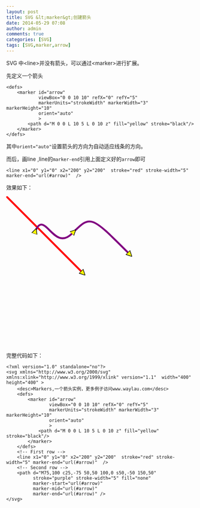 ```yaml
---
layout: post
title: SVG &lt;marker&gt;创建箭头
date: 2014-05-29 07:08
author: admin
comments: true
categories: [SVG]
tags: [SVG,marker,arrow]
---
```

 
SVG 中&lt;line&gt;并没有箭头，可以通过&lt;marker&gt;进行扩展。

先定义一个箭头

    <defs>
        <marker id="arrow"
                viewBox="0 0 10 10" refX="0" refY="5"
                markerUnits="strokeWidth" markerWidth="3" markerHeight="10"
                orient="auto"
                >
            <path d="M 0 0 L 10 5 L 0 10 z" fill="yellow" stroke="black"/>
        </marker>
    </defs>

其中`orient="auto"`设置箭头的方向为自动适应线条的方向。

而后，画line ,line的`marker-end`引用上面定义好的`arrow`即可

    <line x1="0" y1="0" x2="200" y2="200"  stroke="red" stroke-width="5" marker-end="url(#arrow)"  />

效果如下：

<?xml version="1.0" standalone="no"?>
<svg xmlns="http://www.w3.org/2000/svg" xmlns:xlink="http://www.w3.org/1999/xlink" version="1.1"  width="400"  height="400" >
<desc>Markers,一个箭头实例，更多例子访问www.waylau.com</desc>
<defs>
<marker id="arrow"
viewBox="0 0 10 10" refX="0" refY="5"
markerUnits="strokeWidth" markerWidth="3" markerHeight="10"
orient="auto"
>
<path d="M 0 0 L 10 5 L 0 10 z" fill="yellow" stroke="black"/>
</marker>
</defs>
<line x1="0" y1="0" x2="200" y2="200"  stroke="red" stroke-width="5" marker-end="url(#arrow)"  />
<path d="M75,100 c25,-75 50,50 100,0 s50,-50 150,50"
  stroke="purple" stroke-width="5" fill="none"
  marker-start="url(#arrow)"
  marker-mid="url(#arrow)"
  marker-end="url(#arrow)" />
</svg>

完整代码如下：
	
	<?xml version="1.0" standalone="no"?>
	<svg xmlns="http://www.w3.org/2000/svg" xmlns:xlink="http://www.w3.org/1999/xlink" version="1.1"  width="400"  height="400" >
	    <desc>Markers,一个箭头实例，更多例子访问www.waylau.com</desc>
	    <defs>
	        <marker id="arrow"
	                viewBox="0 0 10 10" refX="0" refY="5"
	                markerUnits="strokeWidth" markerWidth="3" markerHeight="10"
	                orient="auto"
	                >
	            <path d="M 0 0 L 10 5 L 0 10 z" fill="yellow" stroke="black"/>
	        </marker>
	    </defs>
	    <!-- First row -->
	    <line x1="0" y1="0" x2="200" y2="200"  stroke="red" stroke-width="5" marker-end="url(#arrow)"  />
	    <!-- Second row -->
	    <path d="M75,100 c25,-75 50,50 100,0 s50,-50 150,50"
	          stroke="purple" stroke-width="5" fill="none"
	          marker-start="url(#arrow)"
	          marker-mid="url(#arrow)"
	          marker-end="url(#arrow)" />
	</svg>
